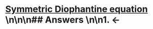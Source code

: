 # [Symmetric Diophantine equation](https://projecteuler.net/problem=785) \n\n\n## Answers \n\n1. &larr;
